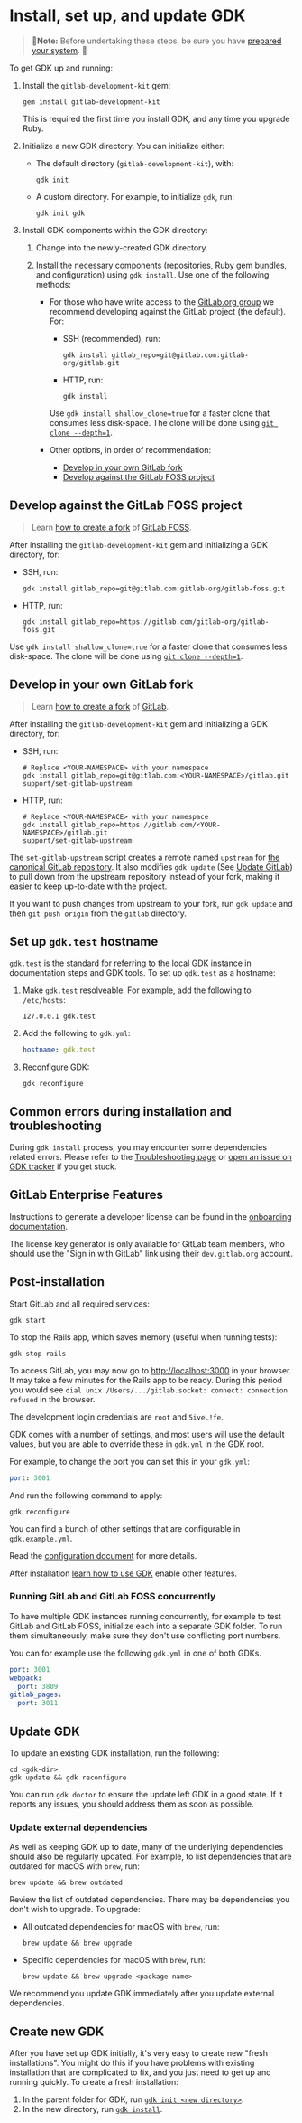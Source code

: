 # Install, set up, and update GDK

> 🚨**Note:** Before undertaking these steps, be sure you have [prepared your system](prepare.md). 🚨

To get GDK up and running:

1. Install the `gitlab-development-kit` gem:

   ```shell
   gem install gitlab-development-kit
   ```

   This is required the first time you install GDK, and any time you upgrade Ruby.

1. Initialize a new GDK directory. You can initialize either:

   - The default directory (`gitlab-development-kit`), with:

     ```shell
     gdk init
     ```

   - A custom directory. For example, to initialize `gdk`, run:

     ```shell
     gdk init gdk
     ```

1. Install GDK components within the GDK directory:

   1. Change into the newly-created GDK directory.
   1. Install the necessary components (repositories, Ruby gem bundles, and configuration) using
      `gdk install`. Use one of the following methods:

      - For those who have write access to the [GitLab.org group](https://gitlab.com/gitlab-org) we
        recommend developing against the GitLab project (the default). For:

        - SSH (recommended), run:

          ```shell
          gdk install gitlab_repo=git@gitlab.com:gitlab-org/gitlab.git
          ```

        - HTTP, run:

          ```shell
          gdk install
          ```

        Use `gdk install shallow_clone=true` for a faster clone that consumes less disk-space.
        The clone will be done using [`git clone --depth=1`](https://www.git-scm.com/docs/git-clone#Documentation/git-clone.txt---depthltdepthgt).

      - Other options, in order of recommendation:

        - [Develop in your own GitLab fork](#develop-in-your-own-gitlab-fork)
        - [Develop against the GitLab FOSS project](#develop-against-the-gitlab-foss-project)

## Develop against the GitLab FOSS project

> Learn [how to create a fork](https://docs.gitlab.com/ee/user/project/repository/forking_workflow.html#creating-a-fork)
> of [GitLab FOSS](https://gitlab.com/gitlab-org/gitlab-foss).

After installing the `gitlab-development-kit` gem and initializing a GDK directory, for:

- SSH, run:

  ```shell
  gdk install gitlab_repo=git@gitlab.com:gitlab-org/gitlab-foss.git
  ```

- HTTP, run:

  ```shell
  gdk install gitlab_repo=https://gitlab.com/gitlab-org/gitlab-foss.git
  ```

Use `gdk install shallow_clone=true` for a faster clone that consumes less disk-space.
The clone will be done using [`git clone --depth=1`](https://www.git-scm.com/docs/git-clone#Documentation/git-clone.txt---depthltdepthgt).

## Develop in your own GitLab fork

> Learn [how to create a fork](https://docs.gitlab.com/ee/user/project/repository/forking_workflow.html#creating-a-fork)
> of [GitLab](https://gitlab.com/gitlab-org/gitlab).

After installing the `gitlab-development-kit` gem and initializing a GDK directory, for:

- SSH, run:

  ```shell
  # Replace <YOUR-NAMESPACE> with your namespace
  gdk install gitlab_repo=git@gitlab.com:<YOUR-NAMESPACE>/gitlab.git
  support/set-gitlab-upstream
  ```

- HTTP, run:

  ```shell
  # Replace <YOUR-NAMESPACE> with your namespace
  gdk install gitlab_repo=https://gitlab.com/<YOUR-NAMESPACE>/gitlab.git
  support/set-gitlab-upstream
  ```

The `set-gitlab-upstream` script creates a remote named `upstream` for
[the canonical GitLab repository](https://gitlab.com/gitlab-org/gitlab). It also
modifies `gdk update` (See [Update GitLab](gdk_commands.md#update-gitlab))
to pull down from the upstream repository instead of your fork, making it easier
to keep up-to-date with the project.

If you want to push changes from upstream to your fork, run `gdk update` and then
`git push origin` from the `gitlab` directory.

## Set up `gdk.test` hostname

`gdk.test` is the standard for referring to the local GDK instance in documentation steps and GDK
tools. To set up `gdk.test` as a hostname:

1. Make `gdk.test` resolveable. For example, add the following to `/etc/hosts`:

   ```plaintext
   127.0.0.1 gdk.test
   ```

1. Add the following to `gdk.yml`:

   ```yaml
   hostname: gdk.test
   ```

1. Reconfigure GDK:

   ```shell
   gdk reconfigure
   ```

## Common errors during installation and troubleshooting

During `gdk install` process, you may encounter some dependencies related errors. Please refer to
the [Troubleshooting page](troubleshooting.md) or [open an issue on GDK tracker](https://gitlab.com/gitlab-org/gitlab-development-kit/issues)
if you get stuck.

## GitLab Enterprise Features

Instructions to generate a developer license can be found in the
[onboarding documentation](https://about.gitlab.com/handbook/developer-onboarding/#working-on-gitlab-ee).

The license key generator is only available for GitLab team members, who should use the "Sign in with GitLab"
link using their `dev.gitlab.org` account.

## Post-installation

Start GitLab and all required services:

```shell
gdk start
```

To stop the Rails app, which saves memory (useful when running tests):

```shell
gdk stop rails
```

To access GitLab, you may now go to <http://localhost:3000> in your browser.
It may take a few minutes for the Rails app to be ready. During this period you would see `dial unix /Users/.../gitlab.socket: connect: connection refused` in the browser.

The development login credentials are `root` and
`5iveL!fe`.

GDK comes with a number of settings, and most users will use the
default values, but you are able to override these in `gdk.yml` in the
GDK root.

For example, to change the port you can set this in your `gdk.yml`:

```yaml
port: 3001
```

And run the following command to apply:

```shell
gdk reconfigure
```

You can find a bunch of other settings that are configurable in `gdk.example.yml`.

Read the [configuration document](configuration.md) for more details.

After installation [learn how to use GDK](howto/index.md) enable other features.

### Running GitLab and GitLab FOSS concurrently

To have multiple GDK instances running concurrently, for example to
test GitLab and GitLab FOSS, initialize each into a separate GDK
folder. To run them simultaneously, make sure they don't use
conflicting port numbers.

You can for example use the following `gdk.yml` in one of both GDKs.

```yaml
port: 3001
webpack:
  port: 3809
gitlab_pages:
  port: 3011
```

## Update GDK

To update an existing GDK installation, run the following:

```shell
cd <gdk-dir>
gdk update && gdk reconfigure
```

You can run `gdk doctor` to ensure the update left GDK in a good state. If it reports any issues,
you should address them as soon as possible.

### Update external dependencies

As well as keeping GDK up to date, many of the underlying dependencies should also be regularly
updated. For example, to list dependencies that are outdated for macOS with `brew`, run:

```shell
brew update && brew outdated
```

Review the list of outdated dependencies. There may be dependencies you don't wish to upgrade. To
upgrade:

- All outdated dependencies for macOS with `brew`, run:

  ```shell
  brew update && brew upgrade
  ```

- Specific dependencies for macOS with `brew`, run:

  ```shell
  brew update && brew upgrade <package name>

We recommend you update GDK immediately after you update external dependencies.

## Create new GDK

After you have set up GDK initially, it's very easy to create new "fresh installations".
You might do this if you have problems with existing installation that are complicated to fix, and
you just need to get up and running quickly. To create a fresh installation:

1. In the parent folder for GDK, run
   [`gdk init <new directory>`](#initialize-a-new-gdk-directory).
1. In the new directory, run [`gdk install`](#install-gdk-components).
